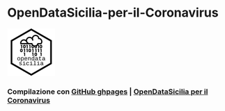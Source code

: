 # OpenDataSicilia-per-il-Coronavirus

[![](docs/img/logo.png)](http://opendatasicilia.it/)

### Compilazione con [GitHub ghpages](https://squidfunk.github.io/mkdocs-material/publishing-your-site/#with-github-actions) | [OpenDataSicilia per il Coronavirus](https://opendatasicilia.github.io/OpenDataSicilia-per-il-Coronavirus/)
